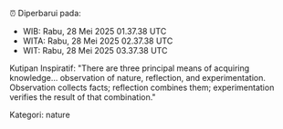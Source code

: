 ⏰ Diperbarui pada:
- WIB: Rabu, 28 Mei 2025 01.37.38 UTC
- WITA: Rabu, 28 Mei 2025 02.37.38 UTC
- WIT: Rabu, 28 Mei 2025 03.37.38 UTC

Kutipan Inspiratif:
"There are three principal means of acquiring knowledge... observation of nature, reflection, and experimentation. Observation collects facts; reflection combines them; experimentation verifies the result of that combination."


Kategori: nature

